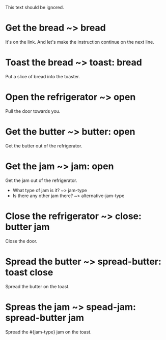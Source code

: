 This text should be ignored.

# Get the bread ~> bread

It's on the link.
And let's make the instruction continue on the next line.

# Toast the bread ~> toast: bread

Put a slice of bread into the toaster.

# Open the refrigerator ~> open

Pull the door towards you.

# Get the butter ~> butter: open

Get the butter out of the refrigerator.

# Get the jam ~> jam: open

Get the jam out of the refrigerator.

* What type of jam is it? ~> jam-type
* Is there any other jam there? ~> alternative-jam-type

# Close the refrigerator ~> close: butter jam

Close the door.

# Spread the butter ~> spread-butter: toast close

Spread the butter on the toast.

# Spreas the jam ~> spead-jam: spread-butter jam

Spread the #{jam-type} jam on the toast.
